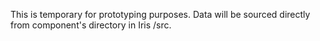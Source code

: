This is temporary for prototyping purposes. Data will be sourced directly from component's directory in Iris /src.